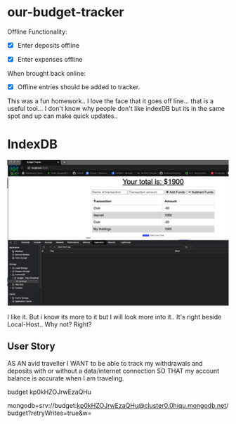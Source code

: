 # our-budget-tracker

Offline Functionality:

- [x] Enter deposits offline

- [x] Enter expenses offline

When brought back online:

- [x] Offline entries should be added to tracker.

This was a fun homework.. I love the face that it goes off line... that is a useful tool... I don't know why people don't like indexDB but its in the same spot and up can make quick updates.. 

# IndexDB
<img src="./img1.png" alt="IndexDB">

I like it. But i know its more to it but I will look more into it.. It's right beside Local-Host.. Why not? Right?

## User Story
AS AN avid traveller
I WANT to be able to track my withdrawals and deposits with or without a data/internet connection
SO THAT my account balance is accurate when I am traveling.

budget
kp0kHZOJrwEzaQHu

mongodb+srv://budget:kp0kHZOJrwEzaQHu@cluster0.0hiqu.mongodb.net/budget?retryWrites=true&w=